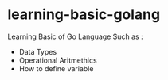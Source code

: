 # learning-basic-golang
Learning Basic of Go Language
Such as :
- Data Types
- Operational Aritmethics
- How to define variable
